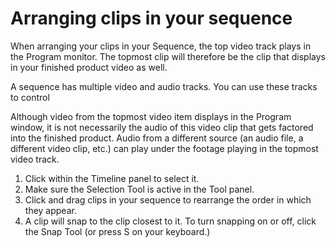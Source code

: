 # Arranging clips in your sequence

When arranging your clips in your Sequence, the top video track plays in the Program monitor. The topmost clip will therefore be the clip that displays in your finished product video as well.



A sequence has multiple video and audio tracks. You can use these tracks to control 



Although video from the topmost video item displays in the Program window, it is not necessarily the audio of this video clip that gets factored into the finished product. Audio from a different source \(an audio file, a different video clip, etc.\) can play under the footage playing in the topmost video track.

1. Click within the Timeline panel to select it.
2. Make sure the Selection Tool is active in the Tool panel.
3. Click and drag clips in your sequence to rearrange the order in which they appear. 
4. A clip will snap to the clip closest to it. To turn snapping on or off, click the Snap Tool \(or press S on your keyboard.\)

